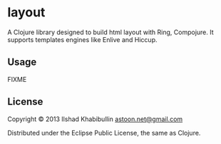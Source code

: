 # layout

A Clojure library designed to build html layout with Ring, Compojure.
It supports templates engines like Enlive and Hiccup.

## Usage

FIXME

## License

Copyright © 2013 Ilshad Khabibullin <astoon.net@gmail.com>

Distributed under the Eclipse Public License, the same as Clojure.
